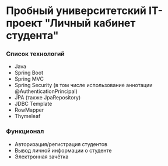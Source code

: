 # Пробный университетский IT-проект "Личный кабинет студента"

### Список технологий
* Java 
* Spring Boot
* Spring MVC
* Spring Security (в том числе использование аннотации @AuthenticationPrincipal)
* JPA (также JpaRepository)
* JDBC Template
* RowMapper
* Thymeleaf

### Функционал

* Авторизация/регистрация студентов
* Вывод личной информации о студенте
* Электронная зачётка
